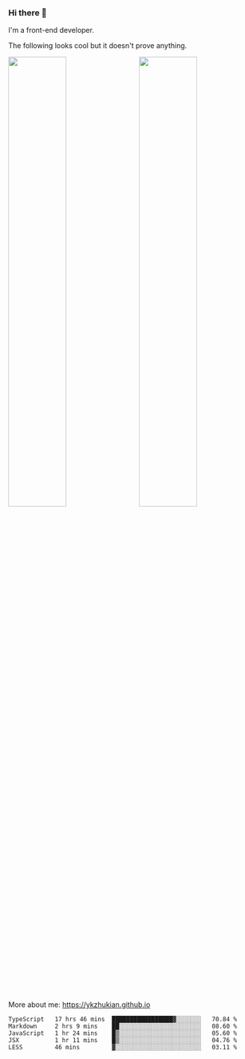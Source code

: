 ### Hi there 👋

I'm a front-end developer.

The following looks cool but it doesn't prove anything.

[<img align="right" width="48%" src="https://github-readme-stats.vercel.app/api?username=ykzhukian&show_icons=true&theme=dracula">](https://github.com/anuraghazra/github-readme-stats)

[<img width="48%" src="https://github-readme-stats.vercel.app/api/top-langs/?username=ykzhukian&layout=compact&theme=dracula">](https://github.com/anuraghazra/github-readme-stats)

More about me: 
https://ykzhukian.github.io

<!--START_SECTION:waka-->
```text
TypeScript   17 hrs 46 mins  █████████████████▓░░░░░░░   70.84 % 
Markdown     2 hrs 9 mins    ██░░░░░░░░░░░░░░░░░░░░░░░   08.60 % 
JavaScript   1 hr 24 mins    █▒░░░░░░░░░░░░░░░░░░░░░░░   05.60 % 
JSX          1 hr 11 mins    █▒░░░░░░░░░░░░░░░░░░░░░░░   04.76 % 
LESS         46 mins         ▓░░░░░░░░░░░░░░░░░░░░░░░░   03.11 % 
```
<!--END_SECTION:waka-->
